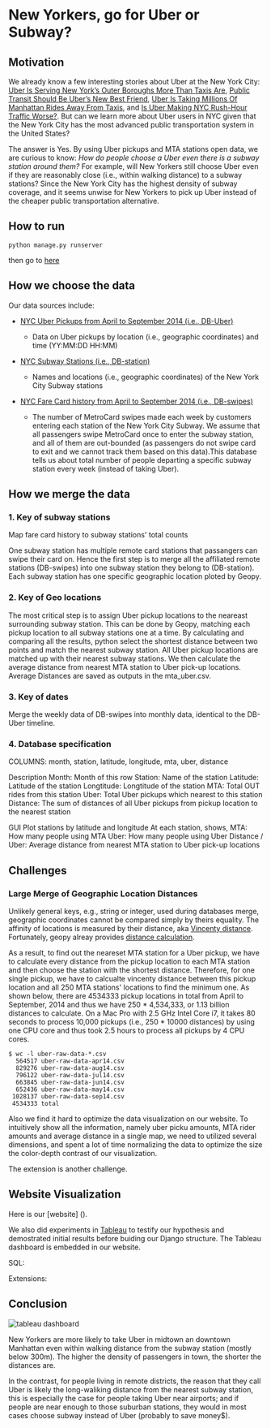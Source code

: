 # New Yorkers, go for Uber or Subway?

## Motivation

We already know a few interesting stories about Uber at the New York City: [Uber Is Serving New York’s Outer Boroughs More Than Taxis Are](http://fivethirtyeight.com/features/uber-is-serving-new-yorks-outer-boroughs-more-than-taxis-are/), [Public Transit Should Be Uber’s New Best Friend](http://fivethirtyeight.com/features/public-transit-should-be-ubers-new-best-friend/), [Uber Is Taking Millions Of Manhattan Rides Away From Taxis](http://fivethirtyeight.com/features/uber-is-taking-millions-of-manhattan-rides-away-from-taxis/), and [Is Uber Making NYC Rush-Hour Traffic Worse?](http://fivethirtyeight.com/features/is-uber-making-nyc-rush-hour-traffic-worse/). But can we learn more about Uber users in NYC given that the New York City has the most advanced public transportation system in the United States?

The answer is Yes. By using Uber pickups and MTA stations open data, we are curious to know: _How do people choose a Uber even there is a subway station around them?_ For example, will New Yorkers still choose Uber even if they are reasonably close (i.e., within walking distance) to a subway stations? Since the New York City has the highest density of subway coverage, and it seems unwise for New Yorkers to pick up Uber instead of the cheaper public transportation alternative.

## How to run
```
python manage.py runserver
```
then go to [here](http://127.0.0.1:8000/)

## How we choose the data

Our data sources include:

* [NYC Uber Pickups from April to September 2014 (i.e., DB-Uber)](https://github.com/fivethirtyeight/uber-tlc-foil-response)
  * Data on Uber pickups by location (i.e., geographic coordinates) and time (YY:MM:DD HH:MM)

* [NYC Subway Stations (i.e., DB-station)](https://data.cityofnewyork.us/Transportation/Subway-Stations/arq3-7z49)
  * Names and locations (i.e., geographic coordinates) of the New York City Subway stations

* [NYC Fare Card history from April to September 2014 (i.e., DB-swipes)](https://data.ny.gov/Transportation/Fare-Card-History-for-Metropolitan-Transportation-/v7qc-gwpn)
  * The number of MetroCard swipes made each week by customers entering each station of the New York City Subway. We assume that all passengers swipe MetroCard once to enter the subway station, and all of them are out-bounded (as passengers do not swipe card to exit and we cannot track them based on this data).This database tells us about total number of people departing a specific subway station every week (instead of taking Uber).

## How we merge the data
### 1. Key of subway stations
Map fare card history to subway stations' total counts

One subway station has multiple remote card stations that passangers can swipe their card on.
Hence the first step is to merge all the affiliated remote stations (DB-swipes) into one subway station they belong to (DB-station). Each subway station has one specific geographic location ploted by Geopy.

### 2. Key of Geo locations
The most critical step is to assign Uber pickup locations to the neareast surrounding subway station.
This can be done by Geopy, matching each pickup location to all subway stations one at a time. By calculating and comparing all the results, python select the shortest distance between two points and match the nearest subway station. All Uber pickup locations are matched up with their nearest subway stations. We then calculate the average distance from nearest MTA station to Uber pick-up locations. Average Distances are saved as outputs in the mta_uber.csv.

### 3. Key of dates
Merge the weekly data of DB-swipes into monthly data, identical to the DB-Uber timeline.

### 4. Database specification

COLUMNS: month, station, latitude, longitude, mta, uber, distance

Description
Month: Month of this row
Station: Name of the station
Latitude: Latitude of the station
Longtitude: Longtitude of the station
MTA: Total OUT rides from this station
Uber: Total Uber pickups which nearest to this station
Distance: The sum of distances of all Uber pickups from pickup location to the nearest station


GUI
Plot stations by latitude and longitude
At each station, shows,
MTA: How many people using MTA
Uber: How many people using Uber
Distance / Uber: Average distance from nearest MTA station to Uber pick-up locations

## Challenges

### Large Merge of Geographic Location Distances

Unlikely general keys, e.g., string or integer, used during databases merge, geographic coordinates cannot be compared simply by theirs equality. The affinity of locations is measured by their distance, aka [Vincenty distance](https://en.wikipedia.org/wiki/Vincenty's_formulae). Fortunately, geopy alreay provides [distance calculation](https://geopy.readthedocs.io/en/1.10.0/#module-geopy.distance).

As a result, to find out the neareset MTA station for a Uber pickup, we have to calculate every distance from the pickup location to each MTA station and then choose the station with the shortest distance. Therefore, for one single pickup, we have to calcualte vincenty distance between this pickup location and all 250 MTA stations' locations to find the minimum one. As shown below, there are 4534333 pickup locations in total from April to September, 2014 and thus we have 250 * 4,534,333, or 1.13 billion distances to calculate. On a Mac Pro with 2.5 GHz Intel Core i7, it takes 80 seconds to process 10,000 pickups (i.e., 250 * 10000 distances) by using one CPU core and thus took 2.5 hours to process all pickups by 4 CPU cores.

```
$ wc -l uber-raw-data-*.csv
  564517 uber-raw-data-apr14.csv
  829276 uber-raw-data-aug14.csv
  796122 uber-raw-data-jul14.csv
  663845 uber-raw-data-jun14.csv
  652436 uber-raw-data-may14.csv
 1028137 uber-raw-data-sep14.csv
 4534333 total
```

Also we find it hard to optimize the data visualization on our website. To intuitively show all the information, namely uber picku amounts, MTA rider amounts and average distance in a single map, we need to utilized several dimensions, and spent a lot of time normalizing the data to optimize the size the color-depth contrast of our visualization.

The extension is another challenge.

## Website Visualization
Here is our [website] ().

We also did experiments in [Tableau](https://public.tableau.com/views/NYCUber/Dashboard1?:embed=y&:display_count=yes) to testify our hypothesis and demostrated initial results before buiding our Django structure. The Tableau dashboard is embedded in our website.

SQL:

Extensions:

## Conclusion

![tableau dashboard](https://cloud.githubusercontent.com/assets/22580466/20686199/867e2b2a-b56c-11e6-9b9a-c747815a31d9.png)

New Yorkers are more likely to take Uber in midtown an downtown Manhattan even within walking distance from the subway station (mostly below 300m). The higher the density of passengers in town, the shorter the distances are.

In the contrast, for people living in remote districts, the reason that they call Uber is likely the long-waliking distance from the nearest subway station, this is especially the case for people taking Uber near airports; and if people are near enough to those suburban stations, they would in most cases choose subway instead of Uber (probably to save money$).
